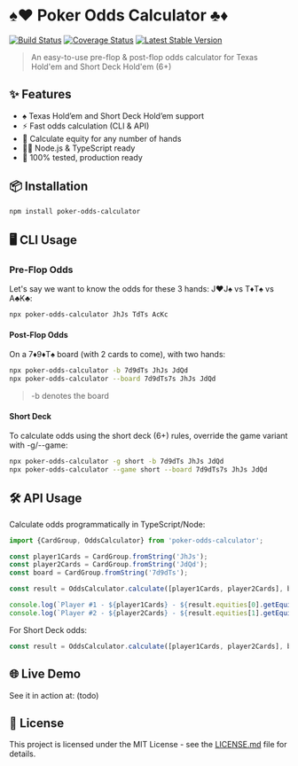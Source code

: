 # ♠️♥️ Poker Odds Calculator ♣️♦️

[![Build Status](https://travis-ci.org/rundef/node-poker-odds-calculator.svg?branch=master)](https://travis-ci.org/rundef/node-poker-odds-calculator)
[![Coverage Status](https://coveralls.io/repos/github/rundef/node-poker-odds-calculator/badge.svg?branch=master)](https://coveralls.io/github/rundef/node-poker-odds-calculator?branch=master)
[![Latest Stable Version](https://img.shields.io/npm/v/poker-odds-calculator.svg)](https://www.npmjs.com/package/poker-odds-calculator)

> An easy-to-use pre-flop & post-flop odds calculator for Texas Hold'em and Short Deck Hold'em (6+)

## ✨ Features

- ♠️ Texas Hold’em and Short Deck Hold’em support
- ⚡ Fast odds calculation (CLI & API)
- 🎲 Calculate equity for any number of hands
- 🧑‍💻 Node.js & TypeScript ready
- 🧪 100% tested, production ready

## 📦 Installation

```bash
npm install poker-odds-calculator
```

## 🖥️ CLI Usage

### Pre-Flop Odds

Let's say we want to know the odds for these 3 hands: J♥J♠ vs T♦T♠ vs A♣K♣:

```bash
npx poker-odds-calculator JhJs TdTs AcKc
```

#### Post-Flop Odds

On a 7♦9♦T♠ board (with 2 cards to come), with two hands:

```bash
npx poker-odds-calculator -b 7d9dTs JhJs JdQd
npx poker-odds-calculator --board 7d9dTs7s JhJs JdQd
```
> -b denotes the board

#### Short Deck

To calculate odds using the short deck (6+) rules, override the game variant with -g/--game:

 ```bash
npx poker-odds-calculator -g short -b 7d9dTs JhJs JdQd
npx poker-odds-calculator --game short --board 7d9dTs7s JhJs JdQd
```

## 🛠️ API Usage

Calculate odds programmatically in TypeScript/Node:

```js
import {CardGroup, OddsCalculator} from 'poker-odds-calculator';

const player1Cards = CardGroup.fromString('JhJs');
const player2Cards = CardGroup.fromString('JdQd');
const board = CardGroup.fromString('7d9dTs');

const result = OddsCalculator.calculate([player1Cards, player2Cards], board);

console.log(`Player #1 - ${player1Cards} - ${result.equities[0].getEquity()}%`);
console.log(`Player #2 - ${player2Cards} - ${result.equities[1].getEquity()}%`);
```

For Short Deck odds:

```js
const result = OddsCalculator.calculate([player1Cards, player2Cards], board, 'short');
```

## 🌐 Live Demo

See it in action at: (todo)

## 📄 License

This project is licensed under the MIT License - see the [LICENSE.md](LICENSE.md) file for details.
